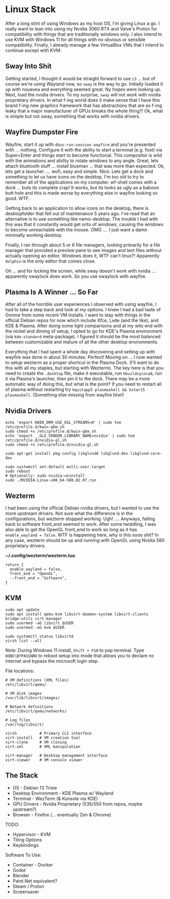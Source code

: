 # Linux Stack

After a long stint of using Windows as my host OS, I'm giving Linux a go. I really want to lean into using my Nvidia 3060 RTX and Valve's Proton for compatibility with things that are traditionally windows only. I also intend to use KVM with Windows 11 for all things with no obvious or sensible compatibility. Finally, I already manage a few VirtualBox VMs that I intend to continue except with KVM.

## Sway Into Shit

Getting started, I thought it would be straight forward to use `i3` ... but of course we're using Wayland now, so `sway` is the way to go. Initially loaded it up with nouevea and everything seemed great. Ny hopes were looking up. Next, load the nvidia drivers. To my surprise, `sway` will not work with nvidia proprietary drivers. In what f-ing world does it make sense that I have this brand f-ing new graphics framework that has abstractions that are so f-ing leaky that a major manufacturer of GPUs breaks the whole thing?! Ok, what is simple but not sway, something that works with nvidia drivers.

## Wayfire Dumpster Fire

Wayfire, start it up with `dbus-run-session wayfire` and you're presented with ... nothing. Configure it with the ability to start a terminal (e.g. foot) via Super+Enter and things start to become functional. This compositor is wild with the animations and ability to rotate windows to any angle. Great, lets attach bluetooth stuff ... install blueman ... that was more than expected. Ok, lets get a launcher .... wofi, easy and simple. Nice. Lets get a dock and something to let us have icons on the desktop, I'm too old to try to remember all of the applications on my computer. wf-shell comes with a dock ... buts its complete crap! It works, but its looks as ugly as a baboon butt hole and this is made worse by everything else in wayfire looking so good. WTF. 

Getting back to an application to allow icons on the desktop, there is desktopfolder that fell out of maintenance 5 years ago. I've read that an alternative is to use something like nemo-desktop. The trouble I had with this was that it constantly would get onto of windows, causing the windows to become unreachable with the mouse. OMG .... I just want a damn minimally working desktop. 

Finally, I ran through about 5 or 6 file managers, looking primarily for a file manager that provided a preview pane to see images and text files without actually opening an editor. Windows does it, WTF can't linux?! Apparently `dolphin` is the only editor that comes close.

Oh ... and for locking the screen, while sway doesn't work with nvidia ... apparently swaylock does work. So you use swaylock with wayfire. 

## Plasma Is A Winner ... So Far

After all of the horrible user experiences I observed with using wayfire, I had to take a step back and look at my options. I knew I had a bad taste of Gnome from some recent VM installs. I want to stay with things in the official Debian repos for now which include Xfce, Lxde (and the like), and KDE & Plasma. After doing some light comparisons and at my wits end with the nickel and diming of setup, I opted to go for KDE's Plasma environment (via `kde-standard` meta-package). I figured it should be the most balanced between customizable and mature of all the other desktop environments.

Everything that I had spent a whole day discovering and setting up with wayfire was done in about 30 minutes. Perfect! Moving on ... I now wanted to setup wezterm as a proper shortcut in the Plasma Dock. (I'll want to do this with all my staples, but starting with Wezterm). The key here is that you need to create the `.desktop` file, make it executable, run `kbuildsycoca6`, run it via Plasma's launcher, then pin it to the dock. There may be a more automatic way of doing this, but what is the point? If you need to restart all of plasma without restarting try `kquitapp5 plasmashell && kstart5 plasmashell`. (Something else missing from wayfire btw!)

## Nvidia Drivers

```
echo 'export KWIN_DRM_USE_EGL_STREAMS=0' | sudo tee /etc/profile.d/kwin-gbm.sh
sudo chmod +x /etc/profile.d/kwin-gbm.sh
echo 'export __GLX_VENDOR_LIBRARY_NAME=nvidia' | sudo tee /etc/profile.d/nvidia-gl.sh
sudo chmod +x /etc/profile.d/nvidia-gl.sh

sudo apt-get install pkg-config libglvnd0 libglvnd-dev libglvnd-core-dev

sudo systemctl set-default multi-user.target
sudo reboot
# Optionally: sudo nvidia-uninstall
sudo ./NVIDIA-Linux-x86_64-580.82.07.run
```

## Wezterm

I had been using the official Debian nvidia drivers, but I wanted to use the more upstream drivers. Not sure what the difference is in the configurations, but wezterm stopped working. Ugh! .... Anyways, falling back to software front_end seemed to work. After some twiddling, I was also able to get the OpenGL front_end to work so long as it has `enable_wayland = false`. WTF is happening here, why is this sooo shit? In any case, wezterm should be up and running with OpenGL using Nvidia 580 proprietary drivers.

**~/.config/wezterm/wezterm.lua**:

```
return {
  enable_wayland = false,
  front_end = "OpenGL",
  --front_end = "Software",
}
```

## KVM

```
sudo apt update
sudo apt install qemu-kvm libvirt-daemon-system libvirt-clients bridge-utils virt-manager
sudo usermod -aG libvirt $USER
sudo usermod -aG kvm $USER

sudo systemctl status libvirtd
virsh list --all
```

Note: During Windows 11 install, `Shift + F10` to pop terminal. Type `OOBE\BYPASSNRO` to reboot setup into mode that allows you to declare no internet and bypass the microsoft login step.

File locations:

```
# VM definitions (XML files)
/etc/libvirt/qemu/

# VM disk images
/var/lib/libvirt/images/

# Network definitions
/etc/libvirt/qemu/networks/

# Log files
/var/log/libvirt/

virsh          # Primary CLI interface
virt-install   # VM creation tool
virt-clone     # VM cloning
virt-xml       # XML manipulation

virt-manager   # Desktop management interface
virt-viewer    # VM console viewer
```

## The Stack

- OS - Debian 13 Trixie
- Desktop Environment - KDE Plasma w/ Wayland
- Terminal - WezTerm (& Konsole via KDE)
- GPU Drivers - Nvidia Proprietary (535/550 from repos, maybe upstream?)
- Browser - Firefox (... eventually Zen & Chrome)

TODO:
- Hypervisor - KVM
- Tiling Options
- Keybindings

Software To Use:
- Container - Docker
- Godot
- Blender
- Paint.Net equivalent?
- Steam / Proton
- Screensaver






